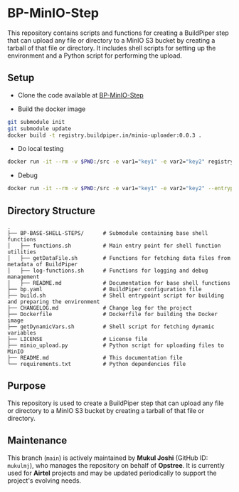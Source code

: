# BP-MinIO-Step

This repository contains scripts and functions for creating a BuildPiper step that can upload any file or directory to a MinIO S3 bucket by creating a tarball of that file or directory. It includes shell scripts for setting up the environment and a Python script for performing the upload.

## Setup

* Clone the code available at [BP-MinIO-Step](https://github.com/OT-BUILDPIPER-MARKETPLACE/BP-MinIO-Step)

* Build the docker image
```sh
git submodule init
git submodule update
docker build -t registry.buildpiper.in/minio-uploader:0.0.3 .
```

* Do local testing
```sh
docker run -it --rm -v $PWD:/src -e var1="key1" -e var2="key2" registry.buildpiper.in/minio-uploader:0.0.2
```

* Debug
```sh
docker run -it --rm -v $PWD:/src -e var1="key1" -e var2="key2" --entrypoint sh registry.buildpiper.in/minio-uploader:0.0.2
```

## Directory Structure
```
.
├── BP-BASE-SHELL-STEPS/      # Submodule containing base shell functions
│   ├── functions.sh          # Main entry point for shell function utilities
│   ├── getDataFile.sh        # Functions for fetching data files from metadata of BuildPiper
│   ├── log-functions.sh      # Functions for logging and debug management
│   ├── README.md             # Documentation for base shell functions
├── bp.yaml                   # BuildPiper configuration file
├── build.sh                  # Shell entrypoint script for building and preparing the environment
├── CHANGELOG.md              # Change log for the project
├── Dockerfile                # Dockerfile for building the Docker image
├── getDynamicVars.sh         # Shell script for fetching dynamic variables
├── LICENSE                   # License file
├── minio_upload.py           # Python script for uploading files to MinIO
├── README.md                 # This documentation file
└── requirements.txt          # Python dependencies file
```

## Purpose

This repository is used to create a BuildPiper step that can upload any file or directory to a MinIO S3 bucket by creating a tarball of that file or directory.

## Maintenance

This branch (`main`) is actively maintained by **Mukul Joshi** (GitHub ID: `mukulmj`), who manages the repository on behalf of **Opstree**. It is currently used for **Airtel** projects and may be updated periodically to support the project's evolving needs.